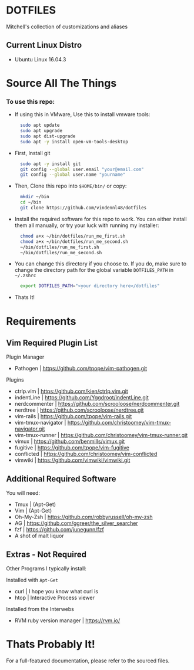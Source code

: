 # DOTFILES
Mitchell's collection of customizations and aliases

## Current Linux Distro
 - Ubuntu Linux 16.04.3

# Source All The Things
### To use this repo:
 - If using this in VMware, Use this to install vmware tools:
   ```sh
     sudo apt update
     sudo apt upgrade
     sudo apt dist-upgrade
     sudo apt -y install open-vm-tools-desktop
   ```
 - First, Install git
   ```sh
     sudo apt -y install git
     git config --global user.email "your@email.com"
     git config --global user.name "yourname"
   ```
 - Then, Clone this repo into `$HOME/bin/` or copy:
   ```sh
     mkdir ~/bin
     cd ~/bin
     git clone https://github.com/vindennl48/dotfiles
   ```
 - Install the required software for this repo to work.  You can either
   install them all manually, or try your luck with running my installer:
   ```sh
     chmod a+x ~/bin/dotfiles/run_me_first.sh
     chmod a+x ~/bin/dotfiles/run_me_second.sh
     ~/bin/dotfiles/run_me_first.sh
     ~/bin/dotfiles/run_me_second.sh
   ```
  
 - You can change this directory if you choose to. If you
   do, make sure to change the directory path for the
   global variable `DOTFILES_PATH` in `~/.zshrc`
   ```sh
     export DOTFILES_PATH="<your directory here>/dotfiles"
   ```
 - Thats It!

# Requirements

## Vim Required Plugin List
 Plugin Manager
  - Pathogen | https://github.com/tpope/vim-pathogen.git

 Plugins
  - ctrlp.vim | https://github.com/kien/ctrlp.vim.git
  - indentLine | https://github.com/Yggdroot/indentLine.git
  - nerdcommenter | https://github.com/scrooloose/nerdcommenter.git
  - nerdtree | https://github.com/scrooloose/nerdtree.git
  - vim-rails | https://github.com/tpope/vim-rails.git
  - vim-tmux-navigator | https://github.com/christoomey/vim-tmux-navigator.git
  - vim-tmux-runner | https://github.com/christoomey/vim-tmux-runner.git
  - vimux | https://github.com/benmills/vimux.git
  - fugitive | https://github.com/tpope/vim-fugitive
  - conflicted | https://github.com/christoomey/vim-conflicted
  - vimwiki | https://github.com/vimwiki/vimwiki.git

## Additional Required Software
You will need:
 - Tmux | (Apt-Get)
 - Vim | (Apt-Get)
 - Oh-My-Zsh | https://github.com/robbyrussell/oh-my-zsh
 - AG | https://github.com/ggreer/the_silver_searcher
 - fzf | https://github.com/junegunn/fzf
 - A shot of malt liquor

## Extras - Not Required
Other Programs I typically install:

Installed with `Apt-Get`
 - curl | I hope you know what curl is
 - htop | Interactive Process viewer

Installed from the Interwebs
 - RVM ruby version manager | https://rvm.io/

# Thats Probably It!
For a full-featured documentation, please refer to the sourced files.

